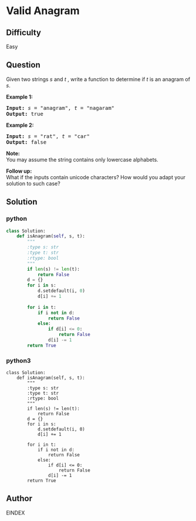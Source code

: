 # Valid Anagram

## Difficulty
Easy

## Question
<p>Given two strings <em>s</em> and <em>t&nbsp;</em>, write a function to determine if <em>t</em> is an anagram of <em>s</em>.</p>

<p><b>Example 1:</b></p>

<pre>
<b>Input:</b> <em>s</em> = &quot;anagram&quot;, <em>t</em> = &quot;nagaram&quot;
<b>Output:</b> true
</pre>

<p><b>Example 2:</b></p>

<pre>
<b>Input:</b> <em>s</em> = &quot;rat&quot;, <em>t</em> = &quot;car&quot;
<b>Output: </b>false
</pre>

<p><strong>Note:</strong><br />
You may assume the string contains only lowercase alphabets.</p>

<p><strong>Follow up:</strong><br />
What if the inputs contain unicode characters? How would you adapt your solution to such case?</p>


## Solution
### python
```python
class Solution:
    def isAnagram(self, s, t):
        """
        :type s: str
        :type t: str
        :rtype: bool
        """
        if len(s) != len(t):
            return False
        d = {}
        for i in s:
            d.setdefault(i, 0)
            d[i] += 1
        
        for i in t:
            if i not in d:
                return False
            else:
                if d[i] <= 0:
                    return False
                d[i] -= 1
        return True


```
### python3
```python3
class Solution:
    def isAnagram(self, s, t):
        """
        :type s: str
        :type t: str
        :rtype: bool
        """
        if len(s) != len(t):
            return False
        d = {}
        for i in s:
            d.setdefault(i, 0)
            d[i] += 1
        
        for i in t:
            if i not in d:
                return False
            else:
                if d[i] <= 0:
                    return False
                d[i] -= 1
        return True

```

## Author
EINDEX